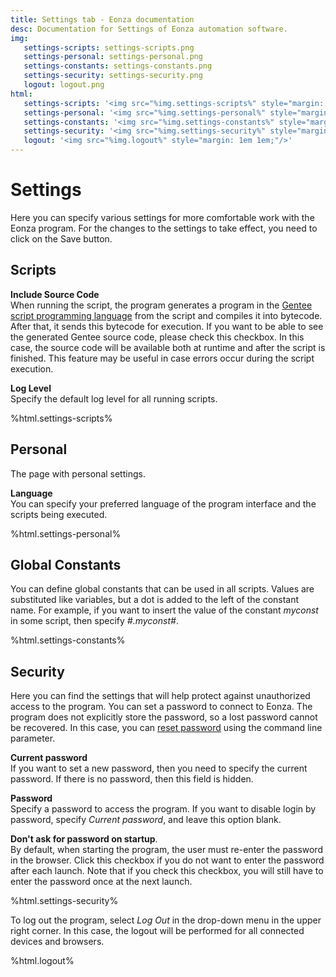 ```yaml
---
title: Settings tab - Eonza documentation
desc: Documentation for Settings of Eonza automation software.
img:
   settings-scripts: settings-scripts.png
   settings-personal: settings-personal.png
   settings-constants: settings-constants.png
   settings-security: settings-security.png
   logout: logout.png
html:
   settings-scripts: '<img src="%img.settings-scripts%" style="margin: 1em 1em;"/>'
   settings-personal: '<img src="%img.settings-personal%" style="margin: 1em 1em;"/>'
   settings-constants: '<img src="%img.settings-constants%" style="margin: 1em 1em;"/>'
   settings-security: '<img src="%img.settings-security%" style="margin: 1em 1em;"/>'
   logout: '<img src="%img.logout%" style="margin: 1em 1em;"/>'
---
```

# Settings

Here you can specify various settings for more comfortable work with the Eonza program. For the changes to the settings to take effect, you need to click on the Save button.

## Scripts

**Include Source Code**  
When running the script, the program generates a program in the [Gentee script programming language](https://docs.gentee.org/) from the script and compiles it into bytecode. After that, it sends this bytecode for execution. If you want to be able to see the generated Gentee source code, please check this checkbox. In this case, the source code will be available both at runtime and after the script is finished. This feature may be useful in case errors occur during the script execution.

**Log Level**  
Specify the default log level for all running scripts.

%html.settings-scripts%

## Personal

The page with personal settings.

**Language**  
You can specify your preferred language of the program interface and the scripts being executed.

%html.settings-personal%

## Global Constants

You can define global constants that can be used in all scripts. Values ​​are substituted like variables, but a dot is added to the left of the constant name. For example, if you want to insert the value of the constant *myconst* in some script, then specify *#.myconst#*.

%html.settings-constants%

## Security

Here you can find the settings that will help protect against unauthorized access to the program. You can set a password to connect to Eonza. The program does not explicitly store the password, so a lost password cannot be recovered. In this case, you can [reset password](restore-password.html) using the command line parameter.

**Current password**  
If you want to set a new password, then you need to specify the current password. If there is no password, then this field is hidden.

**Password**  
Specify a password to access the program. If you want to disable login by password, specify *Current password*, and leave this option blank.

**Don't ask for password on startup**.  
By default, when starting the program, the user must re-enter the password in the browser. Click this checkbox if you do not want to enter the password after each launch. Note that if you check this checkbox, you will still have to enter the password once at the next launch.

%html.settings-security%

To log out the program, select *Log Out* in the drop-down menu in the upper right corner. In this case, the logout will be performed for all connected devices and browsers.

%html.logout%
